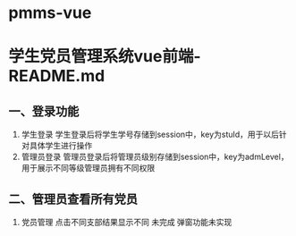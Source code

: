 # pmms-vue
# 学生党员管理系统vue前端-README.md
## 一、登录功能
1. 学生登录
学生登录后将学生学号存储到session中，key为stuId，用于以后针对具体学生进行操作
2. 管理员登录
管理员登录后将管理员级别存储到session中，key为admLevel，用于展示不同等级管理员拥有不同权限
## 二、管理员查看所有党员
1. 党员管理
点击不同支部结果显示不同 未完成 
弹窗功能未实现